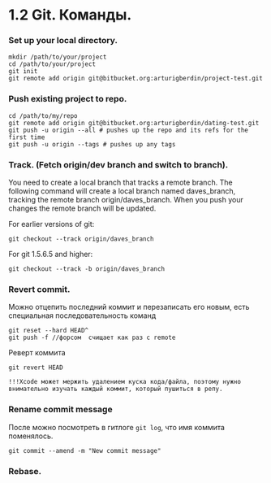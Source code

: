 1.2 Git. Команды.
==

### Set up your local directory.

```
mkdir /path/to/your/project
cd /path/to/your/project
git init
git remote add origin git@bitbucket.org:arturigberdin/project-test.git
```

### Push existing project to repo.

```
cd /path/to/my/repo
git remote add origin git@bitbucket.org:arturigberdin/dating-test.git
git push -u origin --all # pushes up the repo and its refs for the first time
git push -u origin --tags # pushes up any tags
```


### Track. (Fetch origin/dev branch and switch to branch).

You need to create a local branch that tracks a remote branch. The following command will create a local branch named daves_branch, tracking the remote branch origin/daves_branch. When you push your changes the remote branch will be updated.

For earlier versions of git:
```
git checkout --track origin/daves_branch
```
For git 1.5.6.5 and higher:
```
git checkout --track -b origin/daves_branch
```

### Revert commit.

Можно отцепить последний коммит и перезаписать его новым, есть специальная последовательность команд

```
git reset --hard HEAD^
git push -f //форсом  счищает как раз с remote
```

Реверт коммита

```
git revert HEAD
```

`!!!Xcode может мержить удалением куска кода/файла, поэтому нужно внимательно изучать каждый коммит, который пушиться в репу.`

### Rename commit message

После можно посмотреть в гитлоге `git log`, что имя коммита поменялось.
```
git commit --amend -m "New commit message"
```

### Rebase.

